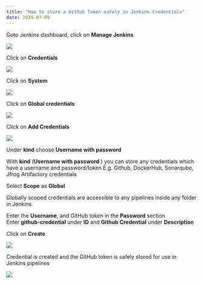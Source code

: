 ```yaml
---
title: "How to store a Github Token safely in Jenkins Credentials"
date: 2024-07-09
---
```


Goto Jenkins dashboard, click on **Manage Jenkins**

![](../images/jenkins-dashboard-manage-jenkins-1024x611.png)

Click on **Credentials**

![](../images/jenkins-mj-credentials-1024x537.png)

Click on **System**

![](../images/jenkins-cred-system-1024x394.png)

Click on **Global credentials**

![](../images/jenkins-cred-global-1024x277.png)

Click on **Add Credentials**

![](../images/jenkins-cred-add-credential-1024x291.png)

Under **kind** choose **Username with password**

With **kind** (**Username with password** ) you can store any credentials which have a username and password/token E.g. Github, DockerHub, Sonarqube, Jfrog Artifactory credentials

Select **Scope** as **Global**

Globally scoped credentials are accessible to any pipelines inside any folder in Jenkins

Enter the **Username**, and GitHub token in the **Password** section  
Enter **github-credential** under **ID** and **Github Credential** under **Description**

Click on **Create**

![](../images/jenkins-cred-github-1024x583.png)

Credential is created and the GitHub token is safely stored for use in Jenkins pipelines

![](../images/jenkins-cred-github-created-1024x299.png)
